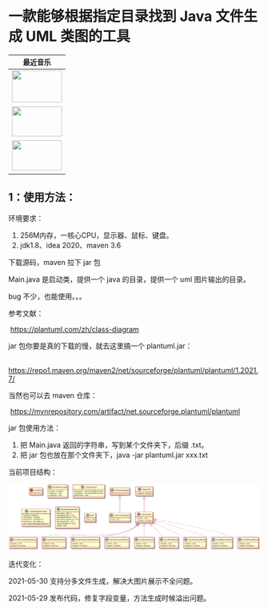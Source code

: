 # 一款能够根据指定目录找到 Java 文件生成 UML 类图的工具


<table>
  <thead>
    <tr>
      <th>最近音乐</th>
    </tr>
  </thead>
  <tbody>
    <tr>
      <td><a href="http://dj.dj520.com/diffuucc/20210430/608b79af08a1a.m4a"><img src="http://wwv.dj520.com/520img/500_500/50eb02925e98.jpg" width="100" height="64"></a></td>
    </tr>
    <tr></tr> <!-- hide gray row -->
    <tr>
      <td><a href="http://dj.dj520.com/diffuucc/20210430/608b79af08a1a.m4a"><img src="http://wwv.dj520.com/520img/500_500/50eb02925e98.jpg" width="100" height="60"></a></td>
    </tr>
    <tr></tr> <!-- hide gray row -->
    <tr>
      <td><a href="http://dj.dj520.com/diffuucc/20210430/608b79af08a1a.m4a"><img src="http://wwv.dj520.com/520img/500_500/50eb02925e98.jpg" width="100" height="60"></a></td>
    </tr>
  </tbody>
</table>



## 1：使用方法：



环境要求：

1. 256M内存，一核心CPU，显示器、鼠标、键盘。
2. jdk1.8、idea 2020、maven 3.6



下载源码，maven 拉下 jar 包

Main.java 是启动类，提供一个 java 的目录，提供一个 uml 图片输出的目录。



bug 不少，也能使用。。。

参考文献：

​	https://plantuml.com/zh/class-diagram



jar 包你要是真的下载的慢，就去这里搞一个 plantuml.jar：

​	https://repo1.maven.org/maven2/net/sourceforge/plantuml/plantuml/1.2021.7/

当然也可以去 maven 仓库：

​	https://mvnrepository.com/artifact/net.sourceforge.plantuml/plantuml

jar 包使用方法：

1. 把 Main.java 返回的字符串，写到某个文件夹下，后缀 .txt。
2. 把 jar 包也放在那个文件夹下，java -jar plantuml.jar xxx.txt



当前项目结构：

![](https://github.com/zhemeduogewangtianyi/Carrot-UML-Generator/blob/main/src/main/resources/images/carrotUml.png?raw=true)



迭代变化：

2021-05-30	支持分多文件生成，解决大图片展示不全问题。

2021-05-29 	发布代码，修复字段变量，方法生成时候溢出问题。

